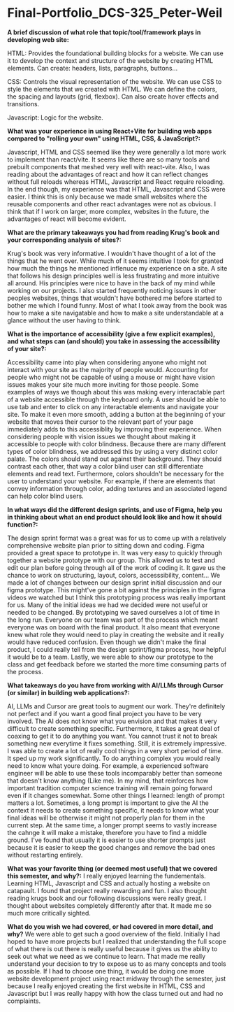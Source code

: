 # Final-Portfolio_DCS-325_Peter-Weil

**A brief discussion of what role that topic/tool/framework plays in developing web site:**

  HTML:
    Provides the foundational building blocks for a website. We can use it to develop the context and structure of the website by creating HTML elements. Can create: headers, lists, paragraphs, buttons... 

  CSS:
    Controls the visual representation of the website. We can use CSS to style the elements that we created with HTML. We can define the colors, the spacing and layouts (grid, flexbox). Can also create hover effects and transitions.

  Javascript:
    Logic for the website.
  

**What was your experience in using React+Vite for building web apps compared to "rolling your own" using HTML, CSS, & JavaScript?:**

  Javascript, HTML and CSS seemed like they were generally a lot more work to implement than react/vite. It seems like there are so many tools and prebuilt components that meshed very well with react-vite. Also, I was reading about the advantages of react and how it can reflect changes without full reloads whereas HTML, Javascript and React require reloading. In the end though, my experience was that HTML, Javascript and CSS were easier. I think this is only because we made small websites where the reusable components and other react advantages were not as obvious. I think that if I work on larger, more complex, websites in the future, the advantages of react will become evident. 

**What are the primary takeaways you had from reading Krug's book and your corresponding analysis of sites?:**

  Krug's book was very informative. I wouldn't have thought of a lot of the things that he went over. While much of it seems intuitive I took for granted how much the things he mentioned inflenuce my experience on a site. A site that follows his design principles well is less frustrating and more intuitive all around. His principles were nice to have in the back of my mind while working on our projects. I also started frequently noticing issues in other peoples websites, things that wouldn't have bothered me before started to bother me which I found funny. Most of what I took away from the book was how to make a site navigatable and how to make a site understandable at a glance without the user having to think.

**What is the importance of accessibility (give a few explicit examples), and what steps can (and should) you take in assessing the accessibility of your site?:**

  Accessibility came into play when considering anyone who might not interact with your site as the majority of people would. Accounting for people who might not be capable of using a mouse or might have vision issues makes your site much more inviting for those people. Some examples of ways we though about this was making every interactable part of a website accessible through the keyboard only. A user should be able to use tab and enter to click on any interactable elements and navigate your site. To make it even more smooth, adding a button at the beginning of your website that moves their cursor to the relevant part of your page immediately adds to this accessiblity by improving their experience. When considering people with vision issues we thought about making it accessible to people with color blindness. Because there are many different types of color blindness, we addressed this by using a very distinct color palate. The colors should stand out against their background. They should contrast each other, that way a color blind user can still differentiate elements and read text. Furthermore, colors shouldn't be necessary for the user to understand your website. For example, if there are elements that convey information through color, adding textures and an associated legend can help color blind users. 

**In what ways did the different design sprints, and use of Figma, help you in thinking about what an end product should look like and how it should function?:**

  The design sprint format was a great was for us to come up with a relatively comprehensive website plan prior to sitting down and coding. Figma provided a great space to prototype in. It was very easy to quickly through together a website prototype with our group. This allowed us to test and edit our plan before going through all of the work of coding it. It gave us the chance to work on structuring, layout, colors, accesssibility, content... We made a lot of changes between our design sprint initial discussion and our figma prototype. This might've gone a bit against the principles in the figma videos we watched but I think this prototyping process was really important for us. Many of the initial ideas we had we decided were not useful or needed to be changed. By prototyping we saved ourselves a lot of time in the long run. Everyone on our team was part of the process which meant everyone was on board with the final product. It also meant that everyone knew what role they would need to play in creating the website and it really would have reduced confusion. Even though we didn't make the final product, I could really tell from the design sprint/figma process, how helpful it would be to a team. Lastly, we were able to show our prototype to the class and get feedback before we started the more time consuming parts of the process.

**What takeaways do you have from working with AI/LLMs through Cursor (or similar) in building web applications?:**

  AI, LLMs and Cursor are great tools to augment our work. They're definitely not perfect and if you want a good final project you have to be very involved. The AI does not know what you envision and that makes it very difficult to create something specific. Furthermore, it takes a great deal of coaxing to get it to do anything you want. You cannot trust it not to break something new everytime it fixes something. Still, it is extremely impressive. I was able to create a lot of really cool things in a very short period of time. It sped up my work significantly. To do anything complex you would really need to know what youre doing. For example, a experienced software engineer will be able to use these tools incomparably better than someone that doesn't know anything (Like me). In my mind, that reinforces how important tradition computer science training will remain going forward even if it changes somewhat. Some other things I learned: length of prompt matters a lot. Sometimes, a long prompt is important to give the AI the context it needs to create something specific, it needs to know what your final ideas will be otherwise it might not properly plan for them in the current step. At the same time, a longer prompt seems to vastly increase the cahnge it will make a mistake, therefore you have to find a middle ground. I've found that usually it is easier to use shorter prompts just because it is easier to keep the good changes and remove the bad ones without restarting entirely. 

  
**What was your favorite thing (or deemed most useful) that we covered this semester, and why?:**
  I really enjoyed learning the fundementals. Learning HTML, Javascript and CSS and actually hosting a website on catapault. I found that project really rewarding and fun. I also thought reading krugs book and our following discussions were really great. I thought about websites completely differently after that. It made me so much more critically sighted.

**What do you wish we had covered, or had covered in more detail, and why?**
  We were able to get such a good overview of the field. Initially I had hoped to have more projects but I realized that understanding the full scope of what there is out there is really useful because it gives us the ability to seek out what we need as we continue to learn. That made me really understand your decision to try to expose us to as many concepts and tools as possible. If I had to choose one thing, it would be doing one more website development project using react midway through the semester, just because I really enjoyed creating the first website in HTML, CSS and Javascript but I was really happy with how the class turned out and had no complaints. 

